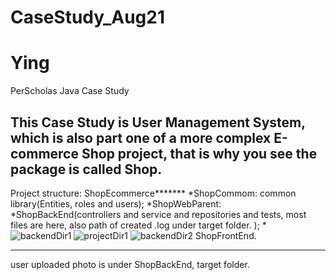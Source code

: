# CaseStudy_Aug21 
# Ying 
PerScholas Java Case Study

This Case Study is User Management System, which is also part one of a more complex E-commerce Shop project, that is why you see the package is called Shop.
---------------------------------------------------------------------------------
Project structure:
  ShopEcommerce******* 
      *ShopCommom: common library(Entities, roles and users);
      *ShopWebParent:
            *ShopBackEnd(controllers and service and repositories and tests, most files are here, also path of created .log under target folder. );
            *![backendDir1](https://user-images.githubusercontent.com/56694905/130331234-b5fbe246-e229-44a3-bf46-cd630a2bf362.PNG)
![projectDir1](https://user-images.githubusercontent.com/56694905/130331238-dab03330-1c99-4ebb-9d27-378023f69967.PNG)
![backendDir2](https://user-images.githubusercontent.com/56694905/130331239-a7479dc5-bd26-4777-bf7f-f1073b59909d.PNG)
ShopFrontEnd.
                          
 ---------------------------------------------------------------------------------                         
user uploaded photo is under ShopBackEnd, target folder.
